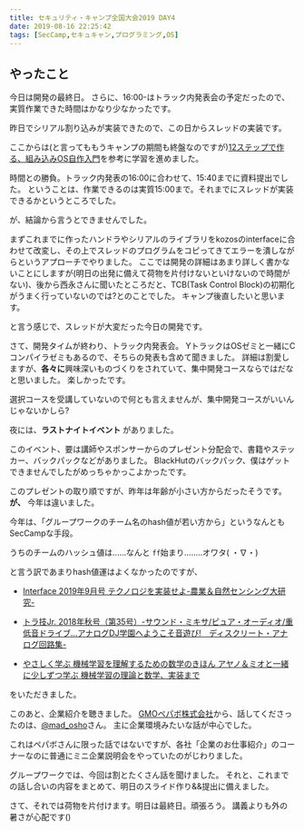 ```yaml
---
title: セキュリティ・キャンプ全国大会2019 DAY4
date: 2019-08-16 22:25:42
tags: [SecCamp,セキュキャン,プログラミング,OS]
---
```


## やったこと
今日は開発の最終日。
さらに、16:00-はトラック内発表会の予定だったので、実質作業できた時間はかなり少なかったです。

昨日でシリアル割り込みが実装できたので、この日からスレッドの実装です。

ここからは(と言ってももうキャンプの期間も終盤なのですが)[12ステップで作る、組み込みOS自作入門](http://kozos.jp/books/makeos/index.html)を参考に学習を進めました。

時間との勝負。トラック内発表の16:00に合わせて、15:40までに資料提出でした。
ということは、作業できるのは実質15:00まで。それまでにスレッドが実装できるかというところでした。

が、結論から言うとできませんでした。

まずこれまでに作ったハンドラやシリアルのライブラリをkozosのinterfaceに合わせて改変し、その上でスレッドのプログラムをコピってきてエラーを潰しながらというアプローチでやりました。
ここでは開発の詳細はあまり詳しく書かないことにしますが(明日の出発に備えて荷物を片付けないといけないので時間がない)、後から西永さんに聞いたところだと、TCB(Task Control Block)の初期化がうまく行っていないのでは?とのことでした。
キャンプ後直したいと思います。

と言う感じで、スレッドが大変だった今日の開発です。

さて、開発タイムが終わり、トラック内発表会。 
YトラックはOSゼミと一緒にCコンパイラゼミもあるので、そちらの発表も含めて聞きました。
詳細は割愛しますが、**各々に**興味深いものづくりをされていて、集中開発コースならではだなと思いました。
楽しかったです。

選択コースを受講していないので何とも言えませんが、集中開発コースがいいんじゃないかしら?

夜には、**ラストナイトイベント** がありました。

このイベント、要は講師やスポンサーからのプレゼント分配会で、書籍やステッカー、バックパックなどがありました。
BlackHutのバックパック、僕はゲットできませんでしたがめっちゃかっこよかったです。

このプレゼントの取り順ですが、昨年は年齢が小さい方からだったそうです。 **が、** 今年は違いました。

今年は、「グループワークのチーム名のhash値が若い方から」というなんともSecCampな手段。

うちのチームのハッシュ値は......なんと `ff`始まり........オワタ( ・∇・)

と言う訳であまりhash値運はよくなかったのですが、

- [Interface 2019年9月号 テクノロジを実装せよ-農業＆自然センシング大研究-](https://interface.cqpub.co.jp/magazine/201909/)

- [トラ技Jr. 2018年秋号（第35号）-サウンド・ミキサ/ピュア・オーディオ/重低音ドライブ…アナログDJ学園へようこそ音遊び!　ディスクリート・アナログ回路集-](https://toragi.cqpub.co.jp/Portals/0/support/junior/backnumber/2018/10_aut/contents.html)

- [やさしく学ぶ 機械学習を理解するための数学のきほん アヤノ＆ミオと一緒に少しずつ学ぶ 機械学習の理論と数学、実装まで](https://book.mynavi.jp/ec/products/detail/id=77270)

をいただきました。

このあと、企業紹介を聴きました。
[GMOペパボ株式会社](https://pepabo.com)から、話してくださったのは、[@mad_osho](https://twitter.com/mad_osho)さん。
主に企業環境みたいな話が中心でした。

これはペパボさんに限った話ではないですが、各社「企業のお仕事紹介」のコーナーなのに普通にミニ企業説明会をやっていたのがじわりました。

グループワークでは、今回は割とたくさん話を聞けました。
それと、これまでの話し合いの内容をまとめて、明日のスライド作り&&提出に備えました。

さて、それでは荷物を片付けます。明日は最終日。頑張ろう。 講義よりも外の暑さが心配です()
